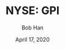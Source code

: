 ---
type: "report"
paper: "GPI_Bob_Han.pdf"
author: "Bob Han"
company: "Group 1 Automotive, Inc."
date: "April 17, 2020"
summary: "Houston-based Group 1 Automotive, Inc., is an international Fortune 300 automotive retailer, and a leading operator in the automotive retailing industry. Since its initial public offering in October 1997, Group 1 has grown to become one of the largest dealership groups in the United States and has expanded into the United Kingdom and Brazil. The company has achieved its success through a strategy that leverages management experience and emphasizes geographic and brand diversity, interrelated revenue streams, operational efficiencies and the prudent deployment of capital. "
title: "NYSE: GPI"
---
